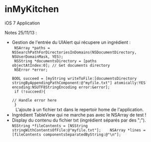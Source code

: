 inMyKitchen
===========

iOS 7 Application

Notes 25/11/13 :
  - Gestion de l'entrée du UIAlert qui récupere un ingrédient :<br>
    <code>
    NSArray *paths = NSSearchPathForDirectoriesInDomains(NSDocumentDirectory, NSUserDomainMask, YES); <br>
    NSString *documentsDirectory = [paths objectAtIndex:0]; // Get documents directory <br>
    NSError *error; <br>
    BOOL succeed = [myString writeToFile:[documentsDirectory stringByAppendingPathComponent:@"myfile.txt"] atomically:YES encoding:NSUTF8StringEncoding error:&error];<br>
    if (!succeed){<br>
    		// Handle error here<br>
    }<br>
    </code>
    L'ajoute à un fichier txt dans le repertoir home de l'application.
  - Ingrédient TableView qui ne marche pas avec le NSArray de test !
  - Display du contenu du fichier txt (ingrédient séparés par des ";").
    `
    NSString *fileContents = [NSString stringWithContentsOfFile:@"myfile.txt"];   
    NSArray *lines = [fileContents componentsSeparatedByString:@"\n"];   
    `
